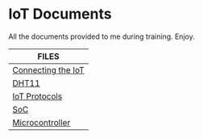 # IoT Documents

All the documents provided to me during training. Enjoy.


|       FILES     |
|-|
|[Connecting the IoT](https://github.com/1bl4z3r/IoT/blob/master/Docs/Connecting%20the%20IoT.txt "Connecting the IoT.txt")|
|[DHT11](https://github.com/1bl4z3r/IoT/blob/master/Docs/DHT11.txt "DHT11.txt")|
|[IoT Protocols](https://github.com/1bl4z3r/IoT/blob/master/Docs/IoT%20Protocols.docx "IoT Protocols.docx")|
|[SoC](https://github.com/1bl4z3r/IoT/blob/master/Docs/SoC.txt "SoC.txt")|
|[Microcontroller](https://github.com/1bl4z3r/IoT/blob/master/Docs/Microcontroller.txt "Microcontroller.txt")|
